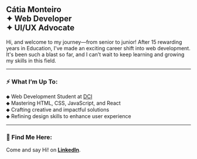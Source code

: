 ## Cátia Monteiro <br>✦  Web Developer <br>✦ UI/UX Advocate  <br>


Hi, and welcome to my journey—from senior to junior! After 15 rewarding years in Education, I've made an exciting career shift into web development. It's been such a blast so far, and I can’t wait to keep learning and growing my skills in this field.
<br>

---

### ⚡ What I’m Up To:  
⬥ Web Development Student at [DCI](https://start.digitalcareerinstitute.org)   
⬥ Mastering HTML, CSS, JavaScript, and React   
⬥ Crafting creative and impactful solutions   
⬥ Refining design skills to enhance user experience

---

### 📍 Find Me Here:

Come and say Hi! on **[LinkedIn](https://www.linkedin.com/in/catiamonteirov/)**.